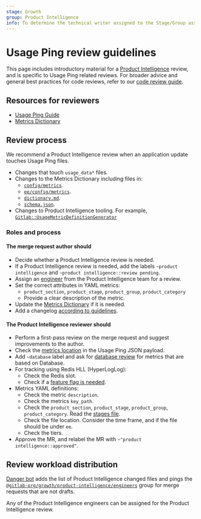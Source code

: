 ```yaml
---
stage: Growth
group: Product Intelligence
info: To determine the technical writer assigned to the Stage/Group associated with this page, see https://about.gitlab.com/handbook/engineering/ux/technical-writing/#assignments
---
```


# Usage Ping review guidelines

This page includes introductory material for a
[Product Intelligence](https://about.gitlab.com/handbook/engineering/development/growth/product-intelligence/)
review, and is specific to Usage Ping related reviews. For broader advice and
general best practices for code reviews, refer to our [code review guide](../code_review.md).

## Resources for reviewers

- [Usage Ping Guide](index.md)
- [Metrics Dictionary](metrics_dictionary.md)

## Review process

We recommend a Product Intelligence review when an application update touches
Usage Ping files.

- Changes that touch `usage_data*` files.
- Changes to the Metrics Dictionary including files in:
  - [`config/metrics`](https://gitlab.com/gitlab-org/gitlab/-/tree/master/config/metrics).
  - [`ee/config/metrics`](https://gitlab.com/gitlab-org/gitlab/-/tree/master/ee/config/metrics).
  - [`dictionary.md`](https://gitlab.com/gitlab-org/gitlab/-/blob/master/doc/development/usage_ping/dictionary.md).
  - [`schema.json`](https://gitlab.com/gitlab-org/gitlab/-/blob/master/config/metrics/schema.json).
- Changes to Product Intelligence tooling. For example,
  [`Gitlab::UsageMetricDefinitionGenerator`](https://gitlab.com/gitlab-org/gitlab/-/blob/master/lib/generators/gitlab/usage_metric_definition_generator.rb)

### Roles and process

#### The merge request **author** should

- Decide whether a Product Intelligence review is needed.
- If a Product Intelligence review is needed, add the labels
  `~product intelligence` and `~product intelligence::review pending`.
- Assign an
  [engineer](https://gitlab.com/groups/gitlab-org/growth/product-intelligence/engineers/-/group_members?with_inherited_permissions=exclude) from the Product Intelligence team for a review.
- Set the correct attributes in YAML metrics:
  - `product_section`, `product_stage`, `product_group`, `product_category`
  - Provide a clear description of the metric.
- Update the
  [Metrics Dictionary](https://gitlab.com/gitlab-org/gitlab/-/blob/master/doc/development/usage_ping/dictionary.md) if it is needed.
- Add a changelog [according to guidelines](../changelog.md).

#### The Product Intelligence **reviewer** should

- Perform a first-pass review on the merge request and suggest improvements to the author.
- Check the [metrics location](index.md#1-naming-and-placing-the-metrics) in
  the Usage Ping JSON payload.
- Add `~database` label and ask for [database review](../database_review.md) for
  metrics that are based on Database.
- For tracking using Redis HLL (HyperLogLog):
  - Check the Redis slot.
  - Check if a [feature flag is needed](index.md#recommendations).
- Metrics YAML definitions:
  - Check the metric `description`.
  - Check the metrics `key_path`.
  - Check the `product_section`, `product_stage`, `product_group`, `product_category`.
    Read the [stages file](https://gitlab.com/gitlab-com/www-gitlab-com/blob/master/data/stages.yml).
  - Check the file location. Consider the time frame, and if the file should be under `ee`.
  - Check the tiers.
- Approve the MR, and relabel the MR with `~"product intelligence::approved"`.

## Review workload distribution

[Danger bot](../dangerbot.md) adds the list of Product Intelligence changed files
and pings the
[`@gitlab-org/growth/product-intelligence/engineers`](https://gitlab.com/groups/gitlab-org/growth/product-intelligence/engineers/-/group_members?with_inherited_permissions=exclude) group for merge requests
that are not drafts.

Any of the Product Intelligence engineers can be assigned for the Product Intelligence review.
